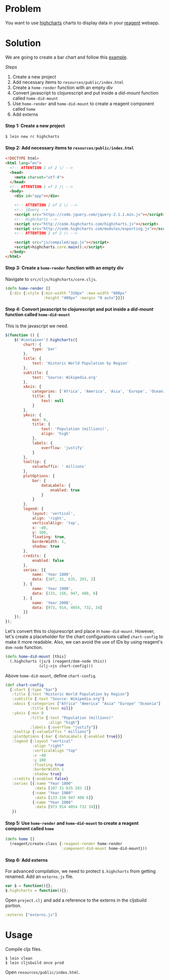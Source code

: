 # Problem

You want to use [highcharts](http://www.highcharts.com/) charts to display data in your [reagent](https://github.com/reagent-project/reagent) webapp.

# Solution

We are going to create a bar chart and follow this [example](http://jsfiddle.net/2ohatwcd/1/).

*Steps*

1. Create a new project
2. Add necessary items to `resources/public/index.html`
3. Create a `home-render` function with an empty div
4. Convert javascript to clojurescript and put inside a *did-mount* function called `home-did-mount`
5. Use `home-render` and `home-did-mount` to create a reagent component called `home`
6. Add externs

#### Step 1: Create a new project

```
$ lein new rc highcharts
```

#### Step 2: Add necessary items to `resources/public/index.html`

```html
<!DOCTYPE html>
<html lang="en">
  <!-- ATTENTION 1 of 2 \/ -->
  <head>
    <meta charset="utf-8">
  </head>
  <!-- ATTENTION 1 of 2 /\ -->
  <body>
    <div id="app"></div>

    <!-- ATTENTION 2 of 2 \/ -->
    <!-- jQuery -->
    <script src="https://code.jquery.com/jquery-2.1.1.min.js"></script>
    <!-- Highcharts -->
    <script src="http://code.highcharts.com/highcharts.js"></script>
    <script src="http://code.highcharts.com/modules/exporting.js"></script>
    <!-- ATTENTION 2 of 2 /\ -->

    <script src="js/compiled/app.js"></script>
    <script>highcharts.core.main();</script>
  </body>
</html>
```

#### Step 3: Create a `home-render` function with an empty div

Navigate to `src/cljs/highcharts/core.cljs`.

```clojure
(defn home-render []
  [:div {:style {:min-width "310px" :max-width "800px" 
                 :height "400px" :margin "0 auto"}}])
```

#### Step 4: Convert javascript to clojurescript and put inside a *did-mount* function called `home-did-mount`

This is the javascript we need.

```javascript
$(function () {
    $('#container').highcharts({
        chart: {
            type: 'bar'
        },
        title: {
            text: 'Historic World Population by Region'
        },
        subtitle: {
            text: 'Source: Wikipedia.org'
        },
        xAxis: {
            categories: ['Africa', 'America', 'Asia', 'Europe', 'Oceania'],
            title: {
                text: null
            }
        },
        yAxis: {
            min: 0,
            title: {
                text: 'Population (millions)',
                align: 'high'
            },
            labels: {
                overflow: 'justify'
            }
        },
        tooltip: {
            valueSuffix: ' millions'
        },
        plotOptions: {
            bar: {
                dataLabels: {
                    enabled: true
                }
            }
        },
        legend: {
            layout: 'vertical',
            align: 'right',
            verticalAlign: 'top',    
            x: -40,
            y: 100,
            floating: true,
            borderWidth: 1,
            shadow: true
        },
        credits: {
            enabled: false
        },
        series: [{
            name: 'Year 1800',
            data: [107, 31, 635, 203, 2]
        }, {
            name: 'Year 1900',
            data: [133, 156, 947, 408, 6]
        }, {
            name: 'Year 2008',
            data: [973, 914, 4054, 732, 34]
        }]
    });
});
```

Let's convert this to clojurescript and place in `home-did-mount`.  However, let's create a placeholder for the chart configurations called `chart-config` to make it more readable. Also, we can avoid the use of IDs by using reagent's `dom-node` function.

```clojure
(defn home-did-mount [this]
  (.highcharts (js/$ (reagent/dom-node this))
               (clj->js chart-config)))
```

Above `home-did-mount`, define `chart-config`.

```clojure
(def chart-config
  {:chart {:type "bar"}
   :title {:text "Historic World Population by Region"}
   :subtitle {:text "Source: Wikipedia.org"}
   :xAxis {:categories ["Africa" "America" "Asia" "Europe" "Oceania"]
           :title {:text nil}}
   :yAxis {:min 0
           :title {:text "Population (millions)"
                   :align "high"}
           :labels {:overflow "justify"}}
   :tooltip {:valueSuffix " millions"}
   :plotOptions {:bar {:dataLabels {:enabled true}}}
   :legend {:layout "vertical"
            :align "right"
            :verticalAlign "top"
            :x -40
            :y 100
            :floating true
            :borderWidth 1
            :shadow true}
   :credits {:enabled false}
   :series [{:name "Year 1800"
             :data [107 31 635 203 2]}
            {:name "Year 1900"
             :data [133 156 947 408 6]}
            {:name "Year 2008"
             :data [973 914 4054 732 34]}]
   })
```

#### Step 5: Use `home-render` and `home-did-mount` to create a reagent component called `home`

```clojure
(defn home []
  (reagent/create-class {:reagent-render home-render
                         :component-did-mount home-did-mount}))
```

#### Step 6: Add externs

For advanced compilation, we need to protect `$.highcharts` from getting renamed. Add an `externs.js` file.

```js
var $ = function(){};
$.highcharts = function(){};
```

Open `project.clj` and add a reference to the externs in the cljsbuild portion.

```clojure
:externs ["externs.js"]
```

# Usage

Compile cljs files.

```
$ lein clean
$ lein cljsbuild once prod
```

Open `resources/public/index.html`.

